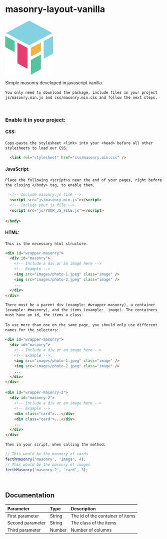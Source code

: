 # masonry-layout-vanilla

![](images/logo-min.png)

Simple masonry developed in javascript vanilla.

    You only need to download the package, include files in your project js/masonry.min.js and css/masonry.min.css and follow the next steps.

&nbsp;
### Enable it in your project:


#### CSS:

    Copy-paste the stylesheet <link> into your <head> before all other stylesheets to load our CSS.

```html
  <link rel="stylesheet" href="css/masonry.min.css" />
```

#### JavaScript:

    Place the following <script>s near the end of your pages, right before the closing </body> tag, to enable them.

```html
  <!-- Include masonry.js file -->
  <script src="js/masonry.min.js"></script>
  <!-- Include your js file -->
  <script src="js/YOUR_JS_FILE.js"></script>

</body>
```

#### HTML:

    This is the necessary html structure.

```html
<div id="wrapper-masonry">
  <div id="masonry">
    <!-- Include a div or an image here -->
    <!-- Example -->
    <img src="images/photo-1.jpeg" class="image" />
    <img src="images/photo-2.jpeg" class="image" />
    ...
  </div>
</div>
```

    There must be a parent div (example: #wrapper-masonry), a container (example: #masonry), and the items (example: .image). The containers must have an id, the items a class.

    To use more than one on the same page, you should only use different names for the selectors:

```html
<div id="wrapper-masonry">
  <div id="masonry">
    <!-- Include a div or an image here -->
    <!-- Example -->
    <img src="images/photo-1.jpeg" class="image" />
    <img src="images/photo-2.jpeg" class="image" />
    ...
  </div>
</div>

<div id="wrapper-masonry-2">
  <div id="masonry-2">
    <!-- Include a div or an image here -->
    <!-- Example -->
    <div class="card">...</div>
    <div class="card">...</div>
    ...
  </div>
</div>
```

    Then in your script, when calling the method:

```js
// This would be the masonry of cards
fecthMasonry('masonry', 'image', 4);
// This would be the masonry of images
fecthMasonry('masonry-2', 'card', 3);
```

&nbsp;
## Documentation

| Parameter             | Type         | Description                              |
|:----------------------|:-------------|:-----------------------------------------|
| First parameter       | String       | The id of the container of items         |
| Second parameter      | String       | The class of the items                   |
| Third parameter       | Number       | Number of columns                        |
